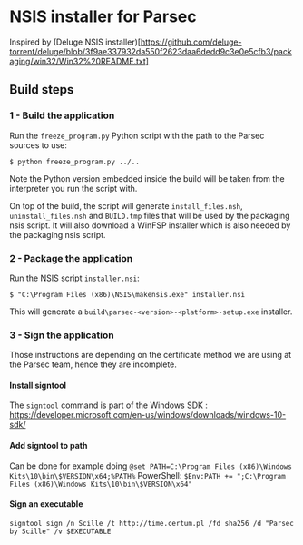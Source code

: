 NSIS installer for Parsec
=========================

Inspired by (Deluge NSIS installer)[https://github.com/deluge-torrent/deluge/blob/3f9ae337932da550f2623daa6dedd9c3e0e5cfb3/packaging/win32/Win32%20README.txt]


Build steps
-----------


### 1 - Build the application

Run the `freeze_program.py` Python script with the path to the Parsec sources to use:
```shell
$ python freeze_program.py ../..
```

Note the Python version embedded inside the build will be taken from the interpreter
you run the script with.

On top of the build, the script will generate `install_files.nsh`, `uninstall_files.nsh`
and `BUILD.tmp` files that will be used by the packaging nsis script.
It will also download a WinFSP installer which is also needed by the packaging nsis script.


### 2 - Package the application

Run the NSIS script `installer.nsi`:
```shell
$ "C:\Program Files (x86)\NSIS\makensis.exe" installer.nsi
```

This will generate a `build\parsec-<version>-<platform>-setup.exe` installer.


### 3 - Sign the application

Those instructions are depending on the certificate method we are using at the Parsec team, hence they are incomplete.

#### Install signtool
The `signtool` command is part of the Windows SDK : https://developer.microsoft.com/en-us/windows/downloads/windows-10-sdk/

#### Add signtool to path
Can be done for example doing ```@set PATH=C:\Program Files (x86)\Windows Kits\10\bin\$VERSION\x64;%PATH%```
PowerShell: ```$Env:PATH += ";C:\Program Files (x86)\Windows Kits\10\bin\$VERSION\x64"```

#### Sign an executable
```signtool sign /n Scille /t http://time.certum.pl /fd sha256 /d "Parsec by Scille" /v $EXECUTABLE```
